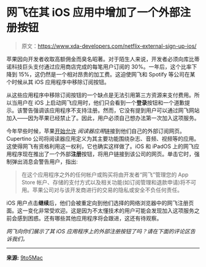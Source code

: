 # 网飞在其 iOS 应用中增加了一个外部注册按钮

> 原文：<https://www.xda-developers.com/netflix-external-sign-up-ios/>

苹果因向开发者收取高额佣金而臭名昭著。对于陌生人来说，开发者必须向库比蒂诺科技巨头支付通过应用商店完成的每笔用户订阅的 30%。一年后，这个比率下降到 15%，这仍然是一个相对昂贵的加工费。这迫使网飞和 Spotify 等公司在某个时候从其 iOS 应用程序中移除订阅按钮。

从这些应用程序中移除订阅按钮的一个缺点是无法引用第三方资源来支付费用。所以当用户在 iOS 上启动网飞应用时，他们只会看到一个**登录**按钮和一个道歉提示。该警告强调该应用程序不支持注册。然而，它没有提到用户可以通过网飞网站加入——因为苹果已经禁止了。因此，用户必须自己想办法第一次加入这项服务。

今年早些时候，苹果[开始允许](https://www.xda-developers.com/apple-reader-apps-link-own-payment/) *阅读器应用*链接到他们自己的外部订阅网页。Cupertino 公司将阅读器应用定义为其主要功能围绕杂志、音频、视频等的应用。这使得网飞有资格利用这一权利，它也确实这样做了。iOS 和 iPadOS 上的网飞应用程序现在推出了一个外部**注册**按钮，将用户链接到该公司的网页。单击它时，强制弹出消息会警告用户，指出:

> 在这个应用程序之外的任何帐户或购买将由开发者“网飞”管理您的 App Store 帐户、存储的支付方式以及相关功能(如订阅管理和退款申请)将不可用。苹果公司对与该开发商进行的交易的隐私或安全不负任何责任。

iOS 用户点击**继续**后，他们会被重定向到他们选择的网络浏览器中的网飞注册页面。这一变化非常受欢迎。这是因为不太懂技术的用户可能会发现加入这项服务之前会感到困惑。还有哪些其他应用程序将会跟进，这还有待观察。

*网飞向你们展示了其 iOS 应用程序上的外部注册按钮了吗？请在下面的评论区告诉我们。*

* * *

**来源:** [9to5Mac](https://9to5mac.com/2022/07/22/netflix-external-subscription-ios/)